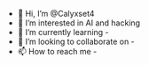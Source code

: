 - 👋 Hi, I’m @Calyxset4
- 👀 I’m interested in AI and hacking
- 🌱 I’m currently learning -
- 💞️ I’m looking to collaborate on -
- 📫 How to reach me -

<!---
Calyxset4/Calyxset4 is a ✨ special ✨ repository because its `README.md` (this file) appears on your GitHub profile.
You can click the Preview link to take a look at your changes.
--->

